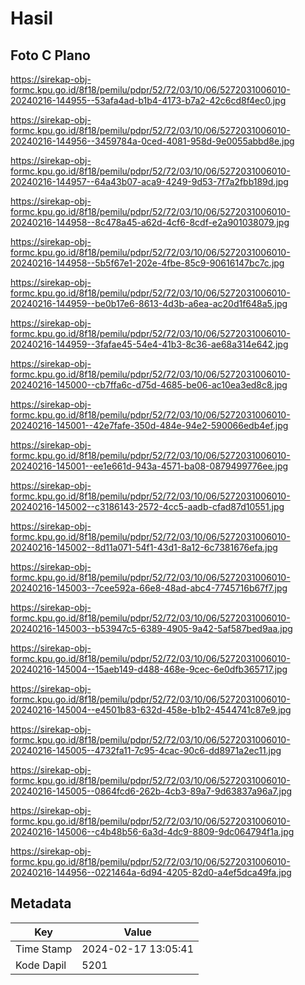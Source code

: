 # Hasil

## Foto C Plano

https://sirekap-obj-formc.kpu.go.id/8f18/pemilu/pdpr/52/72/03/10/06/5272031006010-20240216-144955--53afa4ad-b1b4-4173-b7a2-42c6cd8f4ec0.jpg

https://sirekap-obj-formc.kpu.go.id/8f18/pemilu/pdpr/52/72/03/10/06/5272031006010-20240216-144956--3459784a-0ced-4081-958d-9e0055abbd8e.jpg

https://sirekap-obj-formc.kpu.go.id/8f18/pemilu/pdpr/52/72/03/10/06/5272031006010-20240216-144957--64a43b07-aca9-4249-9d53-7f7a2fbb189d.jpg

https://sirekap-obj-formc.kpu.go.id/8f18/pemilu/pdpr/52/72/03/10/06/5272031006010-20240216-144958--8c478a45-a62d-4cf6-8cdf-e2a901038079.jpg

https://sirekap-obj-formc.kpu.go.id/8f18/pemilu/pdpr/52/72/03/10/06/5272031006010-20240216-144958--5b5f67e1-202e-4fbe-85c9-90616147bc7c.jpg

https://sirekap-obj-formc.kpu.go.id/8f18/pemilu/pdpr/52/72/03/10/06/5272031006010-20240216-144959--be0b17e6-8613-4d3b-a6ea-ac20d1f648a5.jpg

https://sirekap-obj-formc.kpu.go.id/8f18/pemilu/pdpr/52/72/03/10/06/5272031006010-20240216-144959--3fafae45-54e4-41b3-8c36-ae68a314e642.jpg

https://sirekap-obj-formc.kpu.go.id/8f18/pemilu/pdpr/52/72/03/10/06/5272031006010-20240216-145000--cb7ffa6c-d75d-4685-be06-ac10ea3ed8c8.jpg

https://sirekap-obj-formc.kpu.go.id/8f18/pemilu/pdpr/52/72/03/10/06/5272031006010-20240216-145001--42e7fafe-350d-484e-94e2-590066edb4ef.jpg

https://sirekap-obj-formc.kpu.go.id/8f18/pemilu/pdpr/52/72/03/10/06/5272031006010-20240216-145001--ee1e661d-943a-4571-ba08-0879499776ee.jpg

https://sirekap-obj-formc.kpu.go.id/8f18/pemilu/pdpr/52/72/03/10/06/5272031006010-20240216-145002--c3186143-2572-4cc5-aadb-cfad87d10551.jpg

https://sirekap-obj-formc.kpu.go.id/8f18/pemilu/pdpr/52/72/03/10/06/5272031006010-20240216-145002--8d11a071-54f1-43d1-8a12-6c7381676efa.jpg

https://sirekap-obj-formc.kpu.go.id/8f18/pemilu/pdpr/52/72/03/10/06/5272031006010-20240216-145003--7cee592a-66e8-48ad-abc4-7745716b67f7.jpg

https://sirekap-obj-formc.kpu.go.id/8f18/pemilu/pdpr/52/72/03/10/06/5272031006010-20240216-145003--b53947c5-6389-4905-9a42-5af587bed9aa.jpg

https://sirekap-obj-formc.kpu.go.id/8f18/pemilu/pdpr/52/72/03/10/06/5272031006010-20240216-145004--15aeb149-d488-468e-9cec-6e0dfb365717.jpg

https://sirekap-obj-formc.kpu.go.id/8f18/pemilu/pdpr/52/72/03/10/06/5272031006010-20240216-145004--e4501b83-632d-458e-b1b2-4544741c87e9.jpg

https://sirekap-obj-formc.kpu.go.id/8f18/pemilu/pdpr/52/72/03/10/06/5272031006010-20240216-145005--4732fa11-7c95-4cac-90c6-dd8971a2ec11.jpg

https://sirekap-obj-formc.kpu.go.id/8f18/pemilu/pdpr/52/72/03/10/06/5272031006010-20240216-145005--0864fcd6-262b-4cb3-89a7-9d63837a96a7.jpg

https://sirekap-obj-formc.kpu.go.id/8f18/pemilu/pdpr/52/72/03/10/06/5272031006010-20240216-145006--c4b48b56-6a3d-4dc9-8809-9dc064794f1a.jpg

https://sirekap-obj-formc.kpu.go.id/8f18/pemilu/pdpr/52/72/03/10/06/5272031006010-20240216-144956--0221464a-6d94-4205-82d0-a4ef5dca49fa.jpg


## Metadata

| Key        | Value               |
| ---------- | ------------------- |
| Time Stamp | 2024-02-17 13:05:41 |
| Kode Dapil | 5201                |



